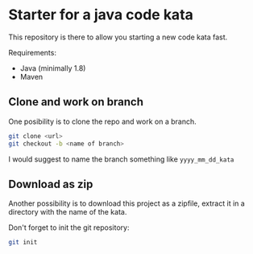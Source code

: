 # Starter for a java code kata

This repository is there to allow you starting a new code kata fast.

Requirements:

* Java (minimally 1.8)
* Maven

## Clone and work on branch

One posibility is to clone the repo and work on a branch. 

```bash
git clone <url>
git checkout -b <name of branch>
```

I would suggest to name the branch something like ```yyyy_mm_dd_kata```

## Download as zip

Another possibility is to download this project as a zipfile, extract it in a directory with the name of the kata.

Don't forget to init the git repository:

```bash
git init
```

